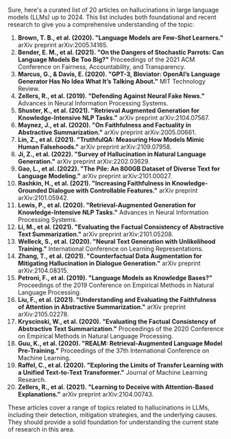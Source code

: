 Sure, here's a curated list of 20 articles on hallucinations in large language models (LLMs) up to 2024. This list includes both foundational and recent research to give you a comprehensive understanding of the topic:

1. **Brown, T. B., et al. (2020). "Language Models are Few-Shot Learners."** arXiv preprint arXiv:2005.14165.
2. **Bender, E. M., et al. (2021). "On the Dangers of Stochastic Parrots: Can Language Models Be Too Big?"** Proceedings of the 2021 ACM Conference on Fairness, Accountability, and Transparency.
3. **Marcus, G., & Davis, E. (2020). "GPT-3, Bloviator: OpenAI’s Language Generator Has No Idea What It’s Talking About."** MIT Technology Review.
4. **Zellers, R., et al. (2019). "Defending Against Neural Fake News."** Advances in Neural Information Processing Systems.
5. **Shuster, K., et al. (2021). "Retrieval Augmented Generation for Knowledge-Intensive NLP Tasks."** arXiv preprint arXiv:2104.07567.
6. **Maynez, J., et al. (2020). "On Faithfulness and Factuality in Abstractive Summarization."** arXiv preprint arXiv:2005.00661.
7. **Lin, Z., et al. (2021). "TruthfulQA: Measuring How Models Mimic Human Falsehoods."** arXiv preprint arXiv:2109.07958.
8. **Ji, Z., et al. (2022). "Survey of Hallucination in Natural Language Generation."** arXiv preprint arXiv:2202.03629.
9. **Gao, L., et al. (2022). "The Pile: An 800GB Dataset of Diverse Text for Language Modeling."** arXiv preprint arXiv:2101.00027.
10. **Rashkin, H., et al. (2021). "Increasing Faithfulness in Knowledge-Grounded Dialogue with Controllable Features."** arXiv preprint arXiv:2101.05942.
11. **Lewis, P., et al. (2020). "Retrieval-Augmented Generation for Knowledge-Intensive NLP Tasks."** Advances in Neural Information Processing Systems.
12. **Li, M., et al. (2021). "Evaluating the Factual Consistency of Abstractive Text Summarization."** arXiv preprint arXiv:2101.05208.
13. **Welleck, S., et al. (2020). "Neural Text Generation with Unlikelihood Training."** International Conference on Learning Representations.
14. **Zhang, T., et al. (2021). "Counterfactual Data Augmentation for Mitigating Hallucination in Dialogue Generation."** arXiv preprint arXiv:2104.08315.
15. **Petroni, F., et al. (2019). "Language Models as Knowledge Bases?"** Proceedings of the 2019 Conference on Empirical Methods in Natural Language Processing.
16. **Liu, F., et al. (2021). "Understanding and Evaluating the Faithfulness of Attention in Abstractive Summarization."** arXiv preprint arXiv:2105.02278.
17. **Kryscinski, W., et al. (2020). "Evaluating the Factual Consistency of Abstractive Text Summarization."** Proceedings of the 2020 Conference on Empirical Methods in Natural Language Processing.
18. **Guu, K., et al. (2020). "REALM: Retrieval-Augmented Language Model Pre-Training."** Proceedings of the 37th International Conference on Machine Learning.
19. **Raffel, C., et al. (2020). "Exploring the Limits of Transfer Learning with a Unified Text-to-Text Transformer."** Journal of Machine Learning Research.
20. **Zellers, R., et al. (2021). "Learning to Deceive with Attention-Based Explanations."** arXiv preprint arXiv:2104.00743.

These articles cover a range of topics related to hallucinations in LLMs, including their detection, mitigation strategies, and the underlying causes. They should provide a solid foundation for understanding the current state of research in this area.
